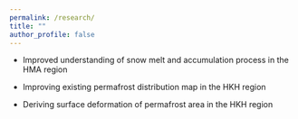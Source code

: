 ```yaml
---
permalink: /research/
title: ""
author_profile: false
---
```




- Improved understanding of snow melt and accumulation process in the HMA region

- Improving existing permafrost distribution map in the HKH region

- Deriving surface deformation of permafrost area in the HKH region

